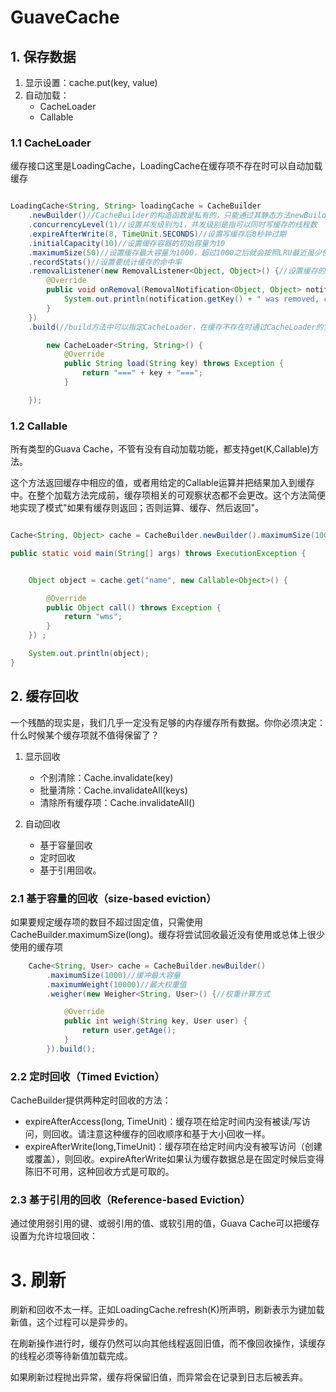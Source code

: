 # GuaveCache


## 1. 保存数据

1. 显示设置：cache.put(key, value)
2. 自动加载：
    * CacheLoader
    * Callable

### 1.1 CacheLoader

缓存接口这里是LoadingCache，LoadingCache在缓存项不存在时可以自动加载缓存

```java

LoadingCache<String, String> loadingCache = CacheBuilder
    .newBuilder()//CacheBuilder的构造函数是私有的，只能通过其静态方法newBuilder()来获得CacheBuilder的实例
    .concurrencyLevel(1)//设置并发级别为1，并发级别是指可以同时写缓存的线程数
    .expireAfterWrite(8, TimeUnit.SECONDS)//设置写缓存后8秒钟过期
    .initialCapacity(10)//设置缓存容器的初始容量为10
    .maximumSize(50)//设置缓存最大容量为1000，超过1000之后就会按照LRU最近虽少使用算法来移除缓存项
    .recordStats()//设置要统计缓存的命中率
    .removalListener(new RemovalListener<Object, Object>() {//设置缓存的移除通知
        @Override
        public void onRemoval(RemovalNotification<Object, Object> notification) {
            System.out.println(notification.getKey() + " was removed, cause is " + notification.getCause());
        }
    })
    .build(//build方法中可以指定CacheLoader，在缓存不存在时通过CacheLoader的实现自动加载缓存

        new CacheLoader<String, String>() {
            @Override
            public String load(String key) throws Exception {
                return "===" + key + "===";
            }

    });

```

### 1.2 Callable

所有类型的Guava Cache，不管有没有自动加载功能，都支持get(K,Callable<V>)方法。

这个方法返回缓存中相应的值，或者用给定的Callable运算并把结果加入到缓存中。在整个加载方法完成前，缓存项相关的可观察状态都不会更改。这个方法简便地实现了模式"如果有缓存则返回；否则运算、缓存、然后返回"。


```java

Cache<String, Object> cache = CacheBuilder.newBuilder().maximumSize(1000).build();

public static void main(String[] args) throws ExecutionException {


    Object object = cache.get("name", new Callable<Object>() {

        @Override
        public Object call() throws Exception {
            return "wms";
        }
    }) ;

    System.out.println(object);
}

```

## 2. 缓存回收

一个残酷的现实是，我们几乎一定没有足够的内存缓存所有数据。你你必须决定：什么时候某个缓存项就不值得保留了？

1. 显示回收

    * 个别清除：Cache.invalidate(key)
    * 批量清除：Cache.invalidateAll(keys)
    * 清除所有缓存项：Cache.invalidateAll()

2. 自动回收

    * 基于容量回收
    * 定时回收
    * 基于引用回收。


### 2.1 基于容量的回收（size-based eviction）

如果要规定缓存项的数目不超过固定值，只需使用CacheBuilder.maximumSize(long)。缓存将尝试回收最近没有使用或总体上很少使用的缓存项

```java
    Cache<String, User> cache = CacheBuilder.newBuilder()
        .maximumSize(1000)//缓冲最大容量
        .maximumWeight(10000)//最大权重值
        .weigher(new Weigher<String, User>() {//权重计算方式

            @Override
            public int weigh(String key, User user) {
                return user.getAge();
            }
        }).build();

```
### 2.2 定时回收（Timed Eviction）

CacheBuilder提供两种定时回收的方法：

* expireAfterAccess(long, TimeUnit)：缓存项在给定时间内没有被读/写访问，则回收。请注意这种缓存的回收顺序和基于大小回收一样。
* expireAfterWrite(long,TimeUnit)：缓存项在给定时间内没有被写访问（创建或覆盖），则回收。expireAfterWrite如果认为缓存数据总是在固定时候后变得陈旧不可用，这种回收方式是可取的。

### 2.3 基于引用的回收（Reference-based Eviction）

通过使用弱引用的键、或弱引用的值、或软引用的值，Guava Cache可以把缓存设置为允许垃圾回收：

# 3. 刷新

刷新和回收不太一样。正如LoadingCache.refresh(K)所声明，刷新表示为键加载新值，这个过程可以是异步的。

在刷新操作进行时，缓存仍然可以向其他线程返回旧值，而不像回收操作，读缓存的线程必须等待新值加载完成。

如果刷新过程抛出异常，缓存将保留旧值，而异常会在记录到日志后被丢弃。































